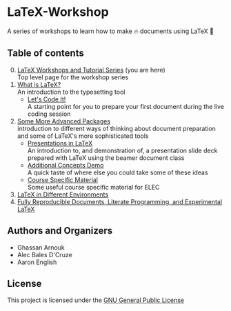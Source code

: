 # LaTeX-Workshop

A series of workshops to learn how to make :fire: documents using LaTeX :green_book: 

## Table of contents

0. [LaTeX Workshops and Tutorial Series](https://github.com/humdrumcomet/LaTeXTutorialSeries) (you are here)  
   Top level page for the workshop series
1. [What is LaTeX?](https://github.com/humdrumcomet/LaTeXIntroduction)  
    An introduction to the typesetting tool
    - [Let's Code It!](https://github.com/humdrumcomet/LaTeXCodingSession)  
      A starting point for you to prepare your first document during the live coding session
2. [Some More Advanced Packages](https://github.com/humdrumcomet/LaTeXAdvancedWorkshop)  
   introduction to different ways of thinking about document preparation and some of LaTeX's more sophisticated tools
    - [Presentations in LaTeX](https://github.com/humdrumcomet/LaTeXAdvancedWorkshop-Beamer)  
      An introduction to, and demonstration of, a presentation slide deck prepared with LaTeX using the beamer document class
    - [Additional Concepts Demo](https://github.com/humdrumcomet/LaTeXAdvancedWorkshop-Extras)  
      A quick taste of where else you could take some of these ideas
    - [Course Specific Material](https://github.com/humdrumcomet/LaTeXAdvancedWorkshop-Course-Specific)  
      Some useful course specific material for ELEC
3. [LaTeX in Different Environments]()  
4. [Fully Reproducible Documents, Literate Programming, and Experimental LaTeX]()  

## Authors and Organizers

* Ghassan Arnouk
* Alec Bales D'Cruze
* Aaron English

## License

This project is licensed under the [GNU General Public License](LICENSE)

[LICENSE]: https://github.com/humdrumcomet/LaTeXTutorialSeries/blob/main/LICENSE
